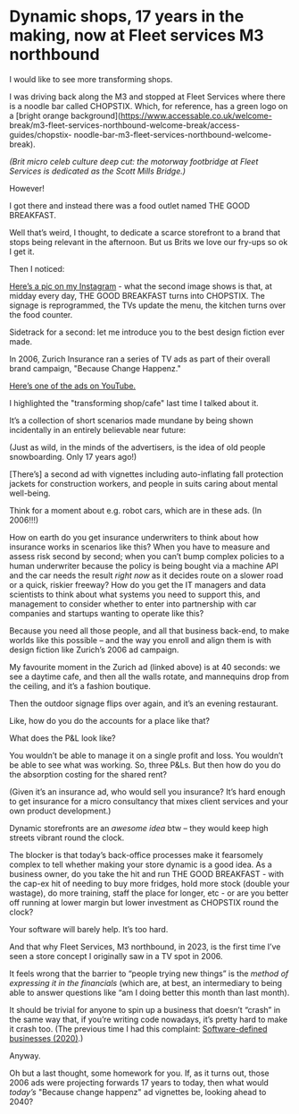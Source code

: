 # Dynamic shops, 17 years in the making, now at Fleet services M3 northbound

I would like to see more transforming shops.

I was driving back along the M3 and stopped at Fleet Services where there is a
noodle bar called CHOPSTIX. Which, for reference, has a green logo on a
[bright orange background](https://www.accessable.co.uk/welcome-
break/m3-fleet-services-northbound-welcome-break/access-guides/chopstix-
noodle-bar-m3-fleet-services-northbound-welcome-break).

_(Brit micro celeb culture deep cut: the motorway footbridge at Fleet Services
is dedicated as the Scott Mills Bridge.)_

However!

I got there and instead there was a food outlet named THE GOOD BREAKFAST.

Well that’s weird, I thought, to dedicate a scarce storefront to a brand that
stops being relevant in the afternoon. But us Brits we love our fry-ups so ok
I get it.

Then I noticed:

[Here’s a pic on my
Instagram](https://www.instagram.com/p/CwNSxKENMAb/?igshid=MTc4MmM1YmI2Ng==)
\- what the second image shows is that, at midday every day, THE GOOD
BREAKFAST turns into CHOPSTIX. The signage is reprogrammed, the TVs update the
menu, the kitchen turns over the food counter.

Sidetrack for a second: let me introduce you to the best design fiction ever
made.

In 2006, Zurich Insurance ran a series of TV ads as part of their overall
brand campaign, "Because Change Happenz."

[Here’s one of the ads on
YouTube.](https://www.youtube.com/watch?v=s-ktjF2bXIo)

I highlighted the "transforming shop/cafe" last time I talked about it.

It’s a collection of short scenarios made mundane by being shown incidentally
in an entirely believable near future:

(Just as wild, in the minds of the advertisers, is the idea of old people
snowboarding. Only 17 years ago!)

[There’s] a second ad with vignettes including auto-inflating fall protection
jackets for construction workers, and people in suits caring about mental
well-being.

Think for a moment about e.g. robot cars, which are in these ads. (In 2006!!!)

How on earth do you get insurance underwriters to think about how insurance
works in scenarios like this? When you have to measure and assess risk second
by second; when you can’t bump complex policies to a human underwriter because
the policy is being bought via a machine API and the car needs the result
_right now_ as it decides route on a slower road or a quick, riskier freeway?
How do you get the IT managers and data scientists to think about what systems
you need to support this, and management to consider whether to enter into
partnership with car companies and startups wanting to operate like this?

Because you need all those people, and all that business back-end, to make
worlds like this possible – and the way you enroll and align them is with
design fiction like Zurich’s 2006 ad campaign.

My favourite moment in the Zurich ad (linked above) is at 40 seconds: we see a
daytime cafe, and then all the walls rotate, and mannequins drop from the
ceiling, and it’s a fashion boutique.

Then the outdoor signage flips over again, and it’s an evening restaurant.

Like, how do you do the accounts for a place like that?

What does the P&L look like?

You wouldn’t be able to manage it on a single profit and loss. You wouldn’t be
able to see what was working. So, three P&Ls. But then how do you do the
absorption costing for the shared rent?

(Given it’s an insurance ad, who would sell you insurance? It’s hard enough to
get insurance for a micro consultancy that mixes client services and your own
product development.)

Dynamic storefronts are an _awesome idea_ btw – they would keep high streets
vibrant round the clock.

The blocker is that today’s back-office processes make it fearsomely complex
to tell whether making your store dynamic is a good idea. As a business owner,
do you take the hit and run THE GOOD BREAKFAST - with the cap-ex hit of
needing to buy more fridges, hold more stock (double your wastage), do more
training, staff the place for longer, etc - or are you better off running at
lower margin but lower investment as CHOPSTIX round the clock?

Your software will barely help. It’s too hard.

And that why Fleet Services, M3 northbound, in 2023, is the first time I’ve
seen a store concept I originally saw in a TV spot in 2006.

It feels wrong that the barrier to “people trying new things” is the _method
of expressing it in the financials_ (which are, at best, an intermediary to
being able to answer questions like “am I doing better this month than last
month).

It should be trivial for anyone to spin up a business that doesn’t “crash” in
the same way that, if you’re writing code nowadays, it’s pretty hard to make
it crash too. (The previous time I had this complaint: [Software-defined
businesses (2020)](/home/2020/11/17/self_driving_corporations).)

Anyway.

Oh but a last thought, some homework for you. If, as it turns out, those 2006
ads were projecting forwards 17 years to today, then what would _today’s_
"Because change happenz" ad vignettes be, looking ahead to 2040?
